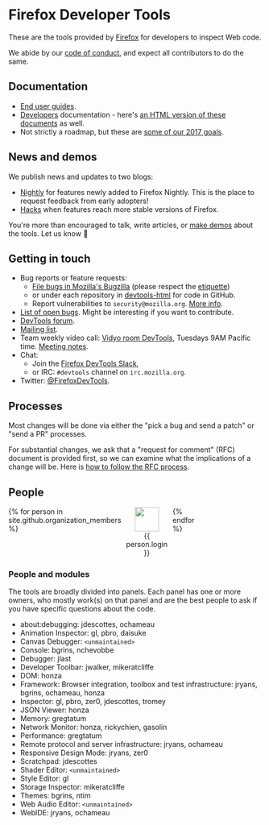 # Firefox Developer Tools

These are the tools provided by [Firefox](https://www.mozilla.org/firefox/) for developers to inspect Web code.

We abide by our [code of conduct](CODE_OF_CONDUCT.md), and expect all contributors to do the same.

## Documentation

* [End user guides](https://developer.mozilla.org/en-US/docs/Tools).
* [Developers](https://dxr.mozilla.org/mozilla-central/source/devtools/docs/) documentation - here's [an HTML version of these documents](http://docs.firefox-dev.tools/) as well.
* Not strictly a roadmap, but these are [some of our 2017 goals](https://groups.google.com/forum/#!topic/mozilla.dev.developer-tools/e-WTOb1U8Sc).

## News and demos

We publish news and updates to two blogs:

* [Nightly](https://blog.nightly.mozilla.org/tag/devtools/) for features newly added to Firefox Nightly. This is the place to request feedback from early adopters!
* [Hacks](https://hacks.mozilla.org/category/developer-tools/) when features reach more stable versions of Firefox.

You're more than encouraged to talk, write articles, or [make demos](https://github.com/devtools-html/devtools-demos) about the tools. Let us know 🙂

## Getting in touch

* Bug reports or feature requests:
  * [File bugs in Mozilla's Bugzilla](https://bugzilla.mozilla.org/enter_bug.cgi?product=Firefox&component=Developer%20Tools) (please respect the [etiquette](https://bugzilla.mozilla.org/page.cgi?id=etiquette.html))
  * or under each repository in [devtools-html](https://github.com/devtools-html) for code in GitHub.
  * Report vulnerabilities to `security@mozilla.org`. [More info](https://www.mozilla.org/en-US/security/#For_Developers).
* [List of open bugs](http://bugs.firefox-dev.tools/). Might be interesting if you want to contribute.
* [DevTools forum](https://discourse.mozilla-community.org/c/devtools).
* [Mailing list](https://groups.google.com/forum/#!forum/mozilla.dev.developer-tools).
* Team weekly video call: [Vidyo room DevTools](https://v.mozilla.com/flex.html?roomdirect.html&key=n9vJUD3L1vRMHKQC5OCNRT3UBjw), Tuesdays 9AM Pacific time. [Meeting notes](https://docs.google.com/document/d/1pUx9xq6L7bonSrDpyUNTQkQxTxAsULLu4kkHZLMEq6w/edit).
* Chat:
  * Join the [Firefox DevTools Slack](https://devtools-html-slack.herokuapp.com/),
  * or IRC: `#devtools` channel on `irc.mozilla.org`.
* Twitter: [@FirefoxDevTools](https://twitter.com/FirefoxDevTools).

## Processes

Most changes will be done via either the "pick a bug and send a patch" or "send a PR" processes.

For substantial changes, we ask that a "request for comment" (RFC) document is provided first, so we can examine what the implications of a change will be. Here is [how to follow the RFC process](https://github.com/devtools-html/rfcs/).

## People

<style>
  .people-grid {
    display: grid;
    grid-template-columns: repeat(8, 1fr);
    grid-gap: 10px;
    grid-auto-rows: minmax(100px, auto);
  }
</style>

<div class="people-grid">
{% for person in site.github.organization_members %}
  <a style="display:block;text-align:center;" src="{{ person.html_url }}">
  <img style="width:48px;max-height:48px;" src="{{ person.avatar_url }}"/>
  <div>{{ person.login }}</div>
  </a>
{% endfor %}
</div>

### People and modules

The tools are broadly divided into panels. Each panel has one or more owners, who mostly work(s) on that panel and are the best people to ask if you have specific questions about the code.

* about:debugging: jdescottes, ochameau
* Animation Inspector: gl, pbro, daisuke
* Canvas Debugger: `<unmaintained>`
* Console: bgrins, nchevobbe
* Debugger: jlast
* Developer Toolbar: jwalker, mikeratcliffe
* DOM: honza
* Framework: Browser integration, toolbox and test infrastructure: jryans, bgrins, ochameau, honza
* Inspector: gl, pbro, zer0, jdescottes, tromey
* JSON Viewer: honza
* Memory: gregtatum
* Network Monitor: honza, rickychien, gasolin
* Performance: gregtatum
* Remote protocol and server infrastructure: jryans, ochameau
* Responsive Design Mode: jryans, zer0
* Scratchpad: jdescottes
* Shader Editor: `<unmaintained>`
* Style Editor: gl
* Storage Inspector: mikeratcliffe
* Themes: bgrins, ntim
* Web Audio Editor: `<unmaintained>`
* WebIDE: jryans, ochameau


